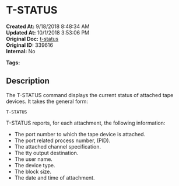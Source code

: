 # T-STATUS

**Created At:** 9/18/2018 8:48:34 AM  
**Updated At:** 10/1/2018 3:53:06 PM  
**Original Doc:** [t-status](https://docs.jbase.com/49399-tape/t-status)  
**Original ID:** 339616  
**Internal:** No  

**Tags:**
<badge text='spooler tape status' vertical='middle' />

## Description

The T-STATUS command displays the current status of attached tape devices. It takes the general form:

```
T-STATUS
```



T-STATUS reports, for each attachment, the following information:

- The port number to which the tape device is attached.
- The port related process number, (PID).
- The attached channel specification.
- The tty output destination.
- The user name.
- The device type.
- The block size.
- The date and time of attachment.


  
<PageFooter />
